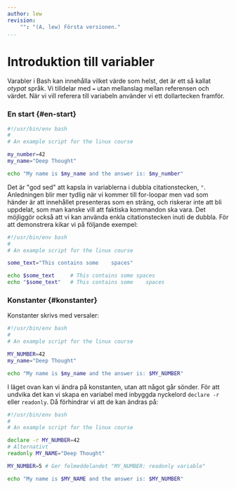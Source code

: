 ```yaml
---
author: lew
revision:
    "": "(A, lew) Första versionen."
...
```

Introduktion till variabler
=======================

Varabler i Bash kan innehålla vilket värde som helst, det är ett så kallat *otypat* språk. Vi tilldelar med `=` utan mellanslag mellan referensen och värdet. När vi vill referera till variabeln använder vi ett dollartecken framför.



### En start {#en-start}

```bash
#!/usr/bin/env bash
#
# An example script for the linux course

my_number=42
my_name="Deep Thought"

echo "My name is $my_name and the answer is: $my_number"
```

Det är "god sed" att kapsla in variablerna i dubbla citationstecken, `"`. Anledningen blir mer tydlig när vi kommer till for-loopar men vad som händer är att innehållet presenteras som en sträng, och riskerar inte att bli uppdelat, som man kanske vill att faktiska kommandon ska vara. Det möjliggör också att vi kan använda enkla citationstecken inuti de dubbla. För att demonstrera kikar vi på följande exempel:

```bash
#!/usr/bin/env bash
#
# An example script for the linux course

some_text="This contains some    spaces"

echo $some_text     # This contains some spaces
echo "$some_text"   # This contains some    spaces
```



### Konstanter {#konstanter}

Konstanter skrivs med versaler:

```bash
#!/usr/bin/env bash
#
# An example script for the linux course

MY_NUMBER=42
my_name="Deep Thought"

echo "My name is $my_name and the answer is: $MY_NUMBER"
```

I läget ovan kan vi ändra på konstanten, utan att något går sönder. För att undvika det kan vi skapa en variabel med inbyggda nyckelord `declare -r` eller `readonly`. Då förhindrar vi att de kan ändras på:

```bash
#!/usr/bin/env bash
#
# An example script for the linux course

declare -r MY_NUMBER=42
# Alternativt
readonly MY_NAME="Deep Thought"

MY_NUMBER=5 # Ger felmeddelandet "MY_NUMBER: readonly variable"

echo "My name is $MY_NAME and the answer is: $MY_NUMBER"
```
